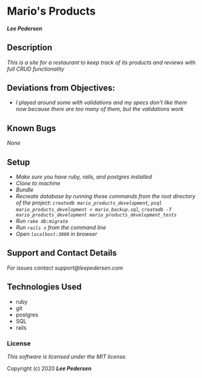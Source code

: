 # Mario's Products

#### _Lee Pedersen_

## Description

_This is a site for a restaurant to keep track of its products and reviews with full CRUD functionality_

## Deviations from Objectives:
* _I played around some with validations and my specs don't like them now because there are too many of them, but the validations work_

## Known Bugs
_None_

## Setup
* _Make sure you have ruby, rails, and postgres installed_
* _Clone to machine_
* _Bundle_
* _Recreate database by running these commands from the root directory of the project: `createdb mario_products_development`, `psql mario_products_development < mario_backup.sql`, `createdb -T mario_products_development mario_products_development_tests`_
* _Run `rake db:migrate`_
* _Run `rails s` from the command line_
* _Open `localhost:3000` in browser_

## Support and Contact Details
_For issues contact support@leepedersen.com_

## Technologies Used
* ruby
* git
* postgres
* SQL
* rails

### License
*This software is licensed under the MIT license.*

Copyright (c) 2020 **_Lee Pedersen_**
